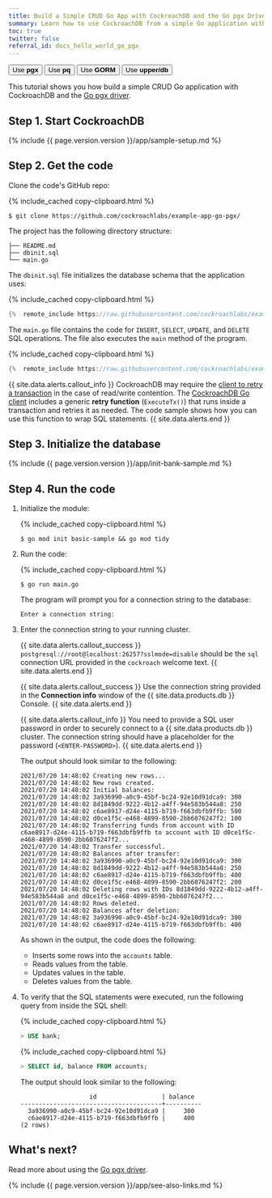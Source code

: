 ```yaml
---
title: Build a Simple CRUD Go App with CockroachDB and the Go pgx Driver
summary: Learn how to use CockroachDB from a simple Go application with the Go pgx driver.
toc: true
twitter: false
referral_id: docs_hello_world_go_pgx
---
```


<div class="filters filters-big clearfix">
    <a href="build-a-go-app-with-cockroachdb.html"><button class="filter-button current">Use <strong>pgx</strong></button></a>
    <a href="build-a-go-app-with-cockroachdb-pq.html"><button class="filter-button">Use <strong>pq</strong></button></a>
    <a href="build-a-go-app-with-cockroachdb-gorm.html"><button class="filter-button">Use <strong>GORM</strong></button></a>
    <a href="build-a-go-app-with-cockroachdb-upperdb.html"><button class="filter-button">Use <strong>upper/db</strong></button></a>
</div>

This tutorial shows you how build a simple CRUD Go application with CockroachDB and the [Go pgx driver](https://pkg.go.dev/github.com/jackc/pgx).

## Step 1. Start CockroachDB

{%  include {{  page.version.version  }}/app/sample-setup.md %}

## Step 2. Get the code

Clone the code's GitHub repo:

{%  include_cached copy-clipboard.html %}
~~~ shell
$ git clone https://github.com/cockroachlabs/example-app-go-pgx/
~~~

The project has the following directory structure:

~~~
├── README.md
├── dbinit.sql
└── main.go
~~~

The `dbinit.sql` file initializes the database schema that the application uses:

{%  include_cached copy-clipboard.html %}
~~~ go
{%  remote_include https://raw.githubusercontent.com/cockroachlabs/example-app-go-pgx/master/dbinit.sql %}
~~~

The `main.go` file contains the code for `INSERT`, `SELECT`, `UPDATE`, and `DELETE` SQL operations. The file also executes the `main` method of the program.

{%  include_cached copy-clipboard.html %}
~~~ go
{%  remote_include https://raw.githubusercontent.com/cockroachlabs/example-app-go-pgx/master/main.go %}
~~~

{{ site.data.alerts.callout_info }}
CockroachDB may require the [client to retry a transaction](transactions.html#transaction-retries) in the case of read/write contention. The [CockroachDB Go client](https://github.com/cockroachdb/cockroach-go) includes a generic **retry function** (`ExecuteTx()`) that runs inside a transaction and retries it as needed. The code sample shows how you can use this function to wrap SQL statements.
{{ site.data.alerts.end }}

## Step 3. Initialize the database

{%  include {{  page.version.version  }}/app/init-bank-sample.md %}

## Step 4. Run the code

1. Initialize the module:

    {%  include_cached copy-clipboard.html %}
    ~~~ shell
    $ go mod init basic-sample && go mod tidy
    ~~~

1. Run the code:

    {%  include_cached copy-clipboard.html %}
    ~~~ shell
    $ go run main.go
    ~~~

    The program will prompt you for a connection string to the database:

    ~~~
    Enter a connection string:
    ~~~

1. Enter the connection string to your running cluster.

    <section class="filter-content" markdown="1" data-scope="local">

    {{ site.data.alerts.callout_success }}
    `postgresql://root@localhost:26257?sslmode=disable` should be the `sql` connection URL provided in the `cockroach` welcome text.
    {{ site.data.alerts.end }}

    </section>

    <section class="filter-content" markdown="1" data-scope="cockroachcloud">

    {{ site.data.alerts.callout_success }}
    Use the connection string provided in the **Connection info** window of the {{  site.data.products.db  }} Console.
    {{ site.data.alerts.end }}

    {{ site.data.alerts.callout_info }}
    You need to provide a SQL user password in order to securely connect to a {{  site.data.products.db  }} cluster. The connection string should have a placeholder for the password (`<ENTER-PASSWORD>`).
    {{ site.data.alerts.end }}

    </section>

    The output should look similar to the following:

    ~~~
    2021/07/20 14:48:02 Creating new rows...
    2021/07/20 14:48:02 New rows created.
    2021/07/20 14:48:02 Initial balances:
    2021/07/20 14:48:02 3a936990-a0c9-45bf-bc24-92e10d91dca9: 300
    2021/07/20 14:48:02 8d1849dd-9222-4b12-a4ff-94e583b544a8: 250
    2021/07/20 14:48:02 c6ae8917-d24e-4115-b719-f663dbfb9ffb: 500
    2021/07/20 14:48:02 d0ce1f5c-e468-4899-8590-2bb6076247f2: 100
    2021/07/20 14:48:02 Transferring funds from account with ID c6ae8917-d24e-4115-b719-f663dbfb9ffb to account with ID d0ce1f5c-e468-4899-8590-2bb6076247f2...
    2021/07/20 14:48:02 Transfer successful.
    2021/07/20 14:48:02 Balances after transfer:
    2021/07/20 14:48:02 3a936990-a0c9-45bf-bc24-92e10d91dca9: 300
    2021/07/20 14:48:02 8d1849dd-9222-4b12-a4ff-94e583b544a8: 250
    2021/07/20 14:48:02 c6ae8917-d24e-4115-b719-f663dbfb9ffb: 400
    2021/07/20 14:48:02 d0ce1f5c-e468-4899-8590-2bb6076247f2: 200
    2021/07/20 14:48:02 Deleting rows with IDs 8d1849dd-9222-4b12-a4ff-94e583b544a8 and d0ce1f5c-e468-4899-8590-2bb6076247f2...
    2021/07/20 14:48:02 Rows deleted.
    2021/07/20 14:48:02 Balances after deletion:
    2021/07/20 14:48:02 3a936990-a0c9-45bf-bc24-92e10d91dca9: 300
    2021/07/20 14:48:02 c6ae8917-d24e-4115-b719-f663dbfb9ffb: 400
    ~~~

    As shown in the output, the code does the following:
    - Inserts some rows into the `accounts` table.
    - Reads values from the table.
    - Updates values in the table.
    - Deletes values from the table.

1. To verify that the SQL statements were executed, run the following query from inside the SQL shell:

    {%  include_cached copy-clipboard.html %}
    ~~~ sql
    > USE bank;
    ~~~

    {%  include_cached copy-clipboard.html %}
    ~~~ sql
    > SELECT id, balance FROM accounts;
    ~~~

    The output should look similar to the following:

    ~~~
                       id                  | balance
    ---------------------------------------+----------
      3a936990-a0c9-45bf-bc24-92e10d91dca9 |     300
      c6ae8917-d24e-4115-b719-f663dbfb9ffb |     400
    (2 rows)
    ~~~

## What's next?

Read more about using the [Go pgx driver](https://pkg.go.dev/github.com/jackc/pgx?tab=doc).

{%  include {{  page.version.version  }}/app/see-also-links.md %}
